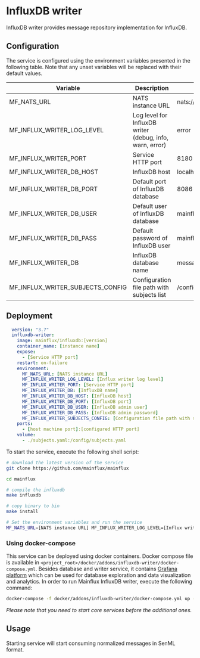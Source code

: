 # InfluxDB writer

InfluxDB writer provides message repository implementation for InfluxDB.

## Configuration

The service is configured using the environment variables presented in the
following table. Note that any unset variables will be replaced with their
default values.

| Variable                         | Description                                              | Default                |
|----------------------------------|----------------------------------------------------------|------------------------|
| MF_NATS_URL                      | NATS instance URL                                        | nats://localhost:4222  |
| MF_INFLUX_WRITER_LOG_LEVEL       | Log level for InfluxDB writer (debug, info, warn, error) | error                  |
| MF_INFLUX_WRITER_PORT            | Service HTTP port                                        | 8180                   |
| MF_INFLUX_WRITER_DB_HOST         | InfluxDB host                                            | localhost              |
| MF_INFLUX_WRITER_DB_PORT         | Default port of InfluxDB database                        | 8086                   |
| MF_INFLUX_WRITER_DB_USER         | Default user of InfluxDB database                        | mainflux               |
| MF_INFLUX_WRITER_DB_PASS         | Default password of InfluxDB user                        | mainflux               |
| MF_INFLUX_WRITER_DB              | InfluxDB database name                                   | messages               |
| MF_INFLUX_WRITER_SUBJECTS_CONFIG | Configuration file path with subjects list               | /config/subjects.toml  |

## Deployment

```yaml
  version: "3.7"
  influxdb-writer:
    image: mainflux/influxdb:[version]
    container_name: [instance name]
    expose:
      - [Service HTTP port]
    restart: on-failure
    environment:
      MF_NATS_URL: [NATS instance URL]
      MF_INFLUX_WRITER_LOG_LEVEL: [Influx writer log level]
      MF_INFLUX_WRITER_PORT: [Service HTTP port]
      MF_INFLUX_WRITER_DB: [InfluxDB name]
      MF_INFLUX_WRITER_DB_HOST: [InfluxDB host]
      MF_INFLUX_WRITER_DB_PORT: [InfluxDB port]
      MF_INFLUX_WRITER_DB_USER: [InfluxDB admin user]
      MF_INFLUX_WRITER_DB_PASS: [InfluxDB admin password]
      MF_INFLUX_WRITER_SUBJECTS_CONFIG: [Configuration file path with subjects list]
    ports:
      - [host machine port]:[configured HTTP port]
    volume:
      - ./subjects.yaml:/config/subjects.yaml
```

To start the service, execute the following shell script:

```bash
# download the latest version of the service
git clone https://github.com/mainflux/mainflux

cd mainflux

# compile the influxdb
make influxdb

# copy binary to bin
make install

# Set the environment variables and run the service
MF_NATS_URL=[NATS instance URL] MF_INFLUX_WRITER_LOG_LEVEL=[Influx writer log level] MF_INFLUX_WRITER_PORT=[Service HTTP port] MF_INFLUX_WRITER_DB=[InfluxDB database name] MF_INFLUX_WRITER_DB_HOST=[InfluxDB database host] MF_INFLUX_WRITER_DB_PORT=[InfluxDB database port] MF_INFLUX_WRITER_DB_USER=[InfluxDB admin user] MF_INFLUX_WRITER_DB_PASS=[InfluxDB admin password] MF_INFLUX_WRITER_SUBJECTS_CONFIG=[Configuration file path with subjects list] $GOBIN/mainflux-influxdb
```

### Using docker-compose

This service can be deployed using docker containers.
Docker compose file is available in `<project_root>/docker/addons/influxdb-writer/docker-compose.yml`. Besides database
and writer service, it contains [Grafana platform](https://grafana.com/) which can be used for database
exploration and data visualization and analytics. In order to run Mainflux InfluxDB writer, execute the following command:

```bash
docker-compose -f docker/addons/influxdb-writer/docker-compose.yml up -d
```

_Please note that you need to start core services before the additional ones._

## Usage

Starting service will start consuming normalized messages in SenML format.

[doc]: http://mainflux.readthedocs.io
